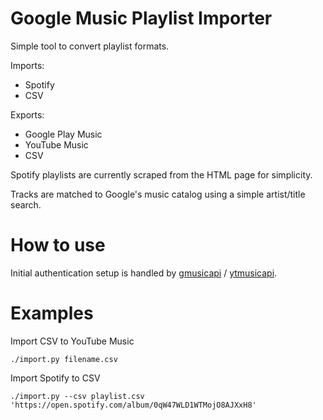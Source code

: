 Google Music Playlist Importer
==============================

Simple tool to convert playlist formats.

Imports:
* Spotify
* CSV

Exports:
* Google Play Music
* YouTube Music
* CSV

Spotify playlists are currently scraped from the HTML page for simplicity.

Tracks are matched to Google's music catalog using a simple artist/title search.

How to use
==========

Initial authentication setup is handled by [gmusicapi](https://github.com/simon-weber/gmusicapi) / [ytmusicapi](https://github.com/sigma67/ytmusicapi).

Examples
========

Import CSV to YouTube Music
```
./import.py filename.csv
```

Import Spotify to CSV

```
./import.py --csv playlist.csv 'https://open.spotify.com/album/0qW47WLD1WTMojO8AJXxH8'
```
